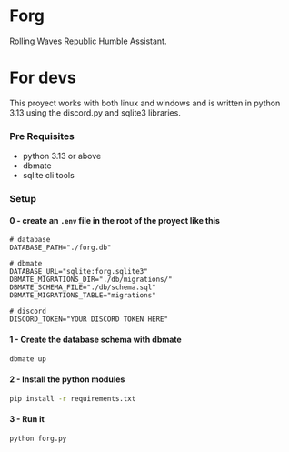 # Forg

Rolling Waves Republic Humble Assistant.

# For devs

This proyect works with both linux and windows and is written in python 3.13 using the discord.py and sqlite3 libraries.

### Pre Requisites

- python 3.13 or above
- dbmate
- sqlite cli tools

### Setup

#### 0 - create an `.env` file in the root of the proyect like this 
```env
# database
DATABASE_PATH="./forg.db" 

# dbmate
DATABASE_URL="sqlite:forg.sqlite3"
DBMATE_MIGRATIONS_DIR="./db/migrations/"
DBMATE_SCHEMA_FILE="./db/schema.sql"
DBMATE_MIGRATIONS_TABLE="migrations"

# discord
DISCORD_TOKEN="YOUR DISCORD TOKEN HERE"
```

#### 1 - Create the database schema with dbmate
```cmd
dbmate up
```

#### 2 - Install the python modules
```cmd
pip install -r requirements.txt
```

#### 3 - Run it
```cmd
python forg.py
```